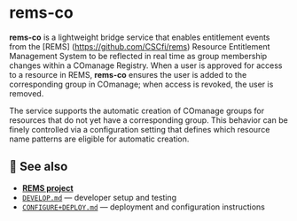 # rems-co

**rems-co** is a lightweight bridge service that enables entitlement events from the [REMS]
(https://github.com/CSCfi/rems) Resource Entitlement Management System to be reflected in real
time as group membership changes within a COmanage Registry. When a user is approved for access
to a resource in REMS, **rems-co** ensures the user is added to the corresponding group in
COmanage; when access is revoked, the user is removed.

The service supports the automatic creation of COmanage groups for resources that do not yet have
a corresponding group. This behavior can be finely controlled via a configuration setting that
defines which resource name patterns are eligible for automatic creation.

## 📎 See also

- [**REMS project**](https://github.com/CSCfi/rems)
- [`DEVELOP.md`](./DEVELOP.md) — developer setup and testing
- [`CONFIGURE+DEPLOY.md`](./CONFIGURE+DEPLOY.md) — deployment and configuration instructions
